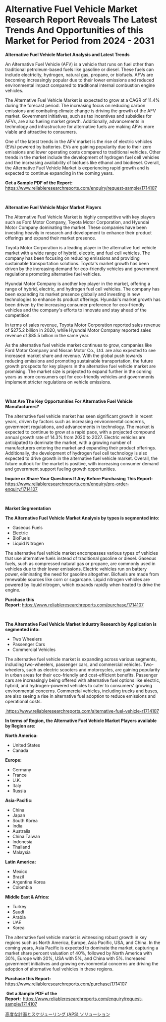 <p><h1>Alternative Fuel Vehicle Market Research Report Reveals The Latest Trends And Opportunities of this Market for Period from 2024 - 2031</h1></p><p><strong>Alternative Fuel Vehicle Market Analysis and Latest Trends</strong></p>
<p><p>An Alternative Fuel Vehicle (AFV) is a vehicle that runs on fuel other than traditional petroleum-based fuels like gasoline or diesel. These fuels can include electricity, hydrogen, natural gas, propane, or biofuels. AFVs are becoming increasingly popular due to their lower emissions and reduced environmental impact compared to traditional internal combustion engine vehicles.</p><p>The Alternative Fuel Vehicle Market is expected to grow at a CAGR of 11.4% during the forecast period. The increasing focus on reducing carbon emissions and combating climate change is driving the growth of the AFV market. Government initiatives, such as tax incentives and subsidies for AFVs, are also fueling market growth. Additionally, advancements in technology and infrastructure for alternative fuels are making AFVs more viable and attractive to consumers.</p><p>One of the latest trends in the AFV market is the rise of electric vehicles (EVs) powered by batteries. EVs are gaining popularity due to their zero emissions and lower operating costs compared to traditional vehicles. Other trends in the market include the development of hydrogen fuel cell vehicles and the increasing availability of biofuels like ethanol and biodiesel. Overall, the Alternative Fuel Vehicle Market is experiencing rapid growth and is expected to continue expanding in the coming years.</p></p>
<p><strong>Get a Sample PDF of the Report:&nbsp;</strong> <a href="https://www.reliableresearchreports.com/enquiry/request-sample/1714107">https://www.reliableresearchreports.com/enquiry/request-sample/1714107</a></p>
<p>&nbsp;</p>
<p><strong>Alternative Fuel Vehicle Major Market Players</strong></p>
<p><p>The Alternative Fuel Vehicle Market is highly competitive with key players such as Ford Motor Company, Toyota Motor Corporation, and Hyundai Motor Company dominating the market. These companies have been investing heavily in research and development to enhance their product offerings and expand their market presence.</p><p>Toyota Motor Corporation is a leading player in the alternative fuel vehicle market with a wide range of hybrid, electric, and fuel cell vehicles. The company has been focusing on reducing emissions and providing sustainable transportation solutions. Toyota's market growth has been driven by the increasing demand for eco-friendly vehicles and government regulations promoting alternative fuel vehicles.</p><p>Hyundai Motor Company is another key player in the market, offering a range of hybrid, electric, and hydrogen fuel cell vehicles. The company has been expanding its market presence globally and investing in new technologies to enhance its product offerings. Hyundai's market growth has been driven by the increasing consumer preference for eco-friendly vehicles and the company's efforts to innovate and stay ahead of the competition.</p><p>In terms of sales revenue, Toyota Motor Corporation reported sales revenue of $275.2 billion in 2020, while Hyundai Motor Company reported sales revenue of $85.5 billion in the same year.</p><p>As the alternative fuel vehicle market continues to grow, companies like Ford Motor Company and Nissan Motor Co., Ltd. are also expected to see increased market share and revenue. With the global push towards reducing emissions and promoting sustainable transportation, the future growth prospects for key players in the alternative fuel vehicle market are promising. The market size is projected to expand further in the coming years as more consumers opt for eco-friendly vehicles and governments implement stricter regulations on vehicle emissions.</p></p>
<p>&nbsp;</p>
<p><strong>What Are The Key Opportunities For Alternative Fuel Vehicle Manufacturers?</strong></p>
<p><p>The alternative fuel vehicle market has seen significant growth in recent years, driven by factors such as increasing environmental concerns, government regulations, and advancements in technology. The market is expected to continue to grow at a rapid pace, with a projected compound annual growth rate of 14.3% from 2020 to 2027. Electric vehicles are anticipated to dominate the market, with a growing number of manufacturers entering the market and expanding their product offerings. Additionally, the development of hydrogen fuel cell technology is also expected to drive growth in the alternative fuel vehicle market. Overall, the future outlook for the market is positive, with increasing consumer demand and government support fueling growth opportunities.</p></p>
<p><strong>Inquire or Share Your Questions If Any Before Purchasing This Report:</strong> <a href="https://www.reliableresearchreports.com/enquiry/pre-order-enquiry/1714107">https://www.reliableresearchreports.com/enquiry/pre-order-enquiry/1714107</a></p>
<p>&nbsp;</p>
<p><strong>Market Segmentation</strong></p>
<p><strong>The Alternative Fuel Vehicle Market Analysis by types is segmented into:</strong></p>
<p><ul><li>Gaseous Fuels</li><li>Electric</li><li>BioFuels</li><li>Liquid Nitrogen</li></ul></p>
<p><p>The alternative fuel vehicle market encompasses various types of vehicles that use alternative fuels instead of traditional gasoline or diesel. Gaseous fuels, such as compressed natural gas or propane, are commonly used in vehicles due to their lower emissions. Electric vehicles run on battery power, eliminating the need for gasoline altogether. Biofuels are made from renewable sources like corn or sugarcane. Liquid nitrogen vehicles are powered by liquid nitrogen, which expands rapidly when heated to drive the engine.</p></p>
<p><strong>Purchase this Report:&nbsp;</strong><a href="https://www.reliableresearchreports.com/purchase/1714107">https://www.reliableresearchreports.com/purchase/1714107</a></p>
<p>&nbsp;</p>
<p><strong>The Alternative Fuel Vehicle Market Industry Research by Application is segmented into:</strong></p>
<p><ul><li>Two Wheelers</li><li>Passenger Cars</li><li>Commercial Vehicles</li></ul></p>
<p><p>The alternative fuel vehicle market is expanding across various segments, including two-wheelers, passenger cars, and commercial vehicles. Two-wheelers, such as electric scooters and motorcycles, are gaining popularity in urban areas for their eco-friendly and cost-efficient benefits. Passenger cars are increasingly being offered with alternative fuel options like electric, hybrid, and hydrogen-powered vehicles to cater to consumers' growing environmental concerns. Commercial vehicles, including trucks and buses, are also seeing a rise in alternative fuel adoption to reduce emissions and operational costs.</p></p>
<p><a href="https://www.reliableresearchreports.com/alternative-fuel-vehicle-r1714107">&nbsp;https://www.reliableresearchreports.com/alternative-fuel-vehicle-r1714107</a></p>
<p><strong>In terms of Region, the Alternative Fuel Vehicle Market Players available by Region are:</strong></p>
<p>
    <p> <strong> North America: </strong>
        <ul>
            <li>United States</li>
            <li>Canada</li>
        </ul>
        </p> 
    <p> <strong> Europe: </strong>
        <ul>
            <li>Germany</li>
            <li>France</li>
            <li>U.K.</li>
            <li>Italy</li>
            <li>Russia</li>
        </ul>
        </p> 
    <p> <strong> Asia-Pacific: </strong>
        <ul>
            <li>China</li>
            <li>Japan</li>
            <li>South Korea</li>
            <li>India</li>
            <li>Australia</li>
            <li>China Taiwan</li>
            <li>Indonesia</li>
            <li>Thailand</li>
            <li>Malaysia</li>
        </ul>
        </p> 
    <p> <strong> Latin America: </strong>
        <ul>
            <li>Mexico</li>
            <li>Brazil</li>
            <li>Argentina Korea</li>
            <li>Colombia</li>
        </ul>
        </p> 
    <p> <strong> Middle East & Africa: </strong>
        <ul>
            <li>Turkey</li>
            <li>Saudi</li>
            <li>Arabia</li>
            <li>UAE</li>
            <li>Korea</li>
        </ul>
    </p>
    </p>
<p><p>The alternative fuel vehicle market is witnessing robust growth in key regions such as North America, Europe, Asia Pacific, USA, and China. In the coming years, Asia Pacific is expected to dominate the market, capturing a market share percent valuation of 40%, followed by North America with 30%, Europe with 20%, USA with 5%, and China with 5%. Increased government initiatives and growing environmental concerns are driving the adoption of alternative fuel vehicles in these regions.</p></p>
<p><strong>Purchase this Report: </strong><a href="https://www.reliableresearchreports.com/purchase/1714107">https://www.reliableresearchreports.com/purchase/1714107</a></p>
<p>&nbsp;<strong>Get a Sample PDF of the Report:&nbsp;&nbsp;</strong><a href="https://www.reliableresearchreports.com/enquiry/request-sample/1714107">https://www.reliableresearchreports.com/enquiry/request-sample/1714107</a></p>
<p><strong></strong></p>
<p><p><a href="https://github.com/LenoraKris2023/Market-Research-Report-List-1/blob/main/1382975121781.md">高度な計画とスケジューリング (APS) ソリューション</a></p></p>